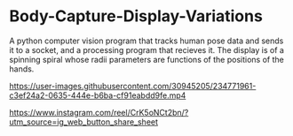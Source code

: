 # Body-Capture-Display-Variations
A python computer vision program that tracks human pose data and sends it to a socket, and a processing program that recieves it. The display is of a spinning spiral whose radii parameters are functions of the positions of the hands.


https://user-images.githubusercontent.com/30945205/234771961-c3ef24a2-0635-444e-b6ba-cf91eabdd9fe.mp4

https://www.instagram.com/reel/CrK5oNCt2bn/?utm_source=ig_web_button_share_sheet
